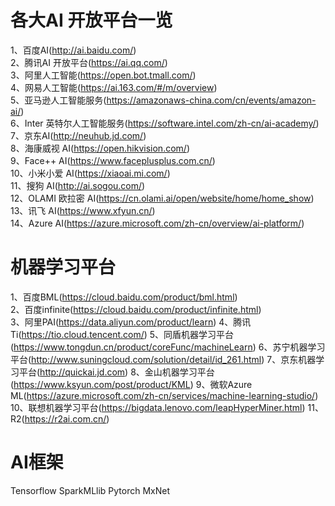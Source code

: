 各大AI 开放平台一览<br>
=========================================

1、百度AI(http://ai.baidu.com/)</br>
2、腾讯AI 开放平台(https://ai.qq.com/)</br>
3、阿里人工智能(https://open.bot.tmall.com/)</br>
4、网易人工智能(https://ai.163.com/#/m/overview)</br>
5、亚马逊人工智能服务(https://amazonaws-china.com/cn/events/amazon-ai/)</br>
6、Inter 英特尔人工智能服务(https://software.intel.com/zh-cn/ai-academy/)</br>
7、京东AI(http://neuhub.jd.com/)</br>
8、海康威视 AI(https://open.hikvision.com/)</br>
9、Face++ AI(https://www.faceplusplus.com.cn/)</br>
10、小米小爱 AI(https://xiaoai.mi.com/)</br>
11、搜狗 AI(http://ai.sogou.com/)</br>
12、OLAMI 欧拉密 AI(https://cn.olami.ai/open/website/home/home_show)</br>
13、讯飞 AI(https://www.xfyun.cn/)</br>
14、Azure AI(https://azure.microsoft.com/zh-cn/overview/ai-platform/)</br>


机器学习平台
===========================================
1、百度BML(https://cloud.baidu.com/product/bml.html)<br>
2、百度infinite(https://cloud.baidu.com/product/infinite.html)<br>
3、阿里PAI(https://data.aliyun.com/product/learn)
4、腾讯Ti(https://tio.cloud.tencent.com/)
5、同盾机器学习平台(https://www.tongdun.cn/product/coreFunc/machineLearn)
6、苏宁机器学习平台(http://www.suningcloud.com/solution/detail/id_261.html)
7、京东机器学习平台(http://quickai.jd.com)
8、金山机器学习平台(https://www.ksyun.com/post/product/KML)
9、微软Azure ML(https://azure.microsoft.com/zh-cn/services/machine-learning-studio/)
10、联想机器学习平台(https://bigdata.lenovo.com/leapHyperMiner.html)
11、R2(https://r2ai.com.cn/)

AI框架<br>
===========================================
Tensorflow
SparkMLlib
Pytorch
MxNet
